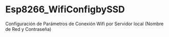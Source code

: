 # Esp8266_WifiConfigbySSD
Configuración de Parámetros de Conexión Wifi por Servidor local (Nombre de Red y Contraseña)
